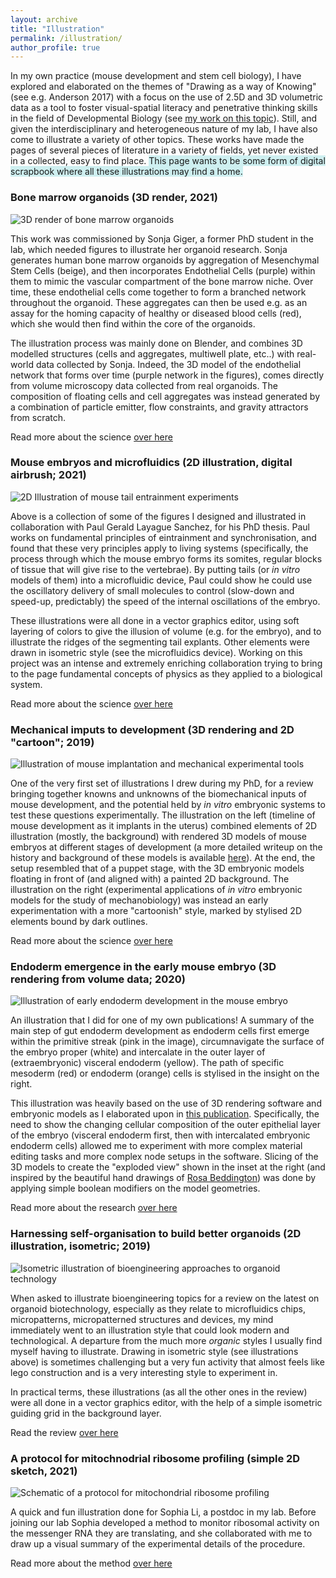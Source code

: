 ```yaml
---
layout: archive
title: "Illustration"
permalink: /illustration/
author_profile: true
---
```

In my own practice (mouse development and stem cell biology), I have explored and elaborated on the themes of "Drawing as a way of Knowing" (see e.g. Anderson 2017) with a focus on the use of 2.5D and 3D volumetric data as a tool to foster visual-spatial literacy and penetrative thinking skills in the field of Developmental Biology (see [my work on this topic](https://www.biorxiv.org/content/10.1101/2020.11.23.393991v1)). Still, and given the interdisciplinary and heterogeneous nature of my lab, I have also come to illustrate a variety of other topics. These works have made the pages of several pieces of literature in a variety of fields, yet never existed in a collected, easy to find place. <span style="background-color: #ceeff0">This page wants to be some form of digital scrapbook where all these illustrations may find a home.</span>

### Bone marrow organoids (3D render, 2021)

![3D render of bone marrow organoids](https://StefanoVianello.github.io/images/Illustration_sonja01.PNG)

This work was commissioned by Sonja Giger, a former PhD student in the lab, which needed figures to illustrate her organoid research. Sonja generates human bone marrow organoids by aggregation of Mesenchymal Stem Cells (beige), and then incorporates Endothelial Cells (purple) within them to mimic the vascular compartment of the bone marrow niche. Over time, these endothelial cells come together to form a branched network throughout the organoid. These aggregates can then be used e.g. as an assay for the homing capacity of healthy or diseased blood cells (red), which she would then find within the core of the organoids.

The illustration process was mainly done on Blender, and combines 3D modelled structures (cells and aggregates, multiwell plate, etc..) with real-world data collected by Sonja. Indeed, the 3D model of the endothelial network that forms over time (purple network in the figures), comes directly from volume microscopy data collected from real organoids. The composition of  floating cells and cell aggregates was instead generated by a combination of particle emitter, flow constraints, and gravity attractors from scratch.

Read more about the science [over here](https://www.biorxiv.org/content/10.1101/2021.05.26.445803v1)

### Mouse embryos and microfluidics (2D illustration, digital airbrush; 2021)

![2D Illustration of mouse tail entrainment experiments](https://StefanoVianello.github.io/images/Illustration_paul01.PNG)

Above is a collection of some of the figures I designed and illustrated in collaboration with Paul Gerald Layague Sanchez, for his PhD thesis. Paul works on fundamental principles of eintrainment and synchronisation, and found that these very principles apply to living systems (specifically, the process through which the mouse embryo forms its somites, regular blocks of tissue that will give rise to the vertebrae). By putting tails (or *in vitro* models of them) into a microfluidic device, Paul could show he could use the oscillatory delivery of  small molecules to control (slow-down and speed-up, predictably) the speed of the internal oscillations of the embryo.

These illustrations were all done in a vector graphics editor, using soft layering of colors to give the illusion of volume (e.g. for the embryo), and to illustrate the ridges of the segmenting tail explants. Other elements were drawn in isometric style (see the microfluidics device). Working on this project was an intense and extremely enriching collaboration trying to bring to the page fundamental concepts of physics as they applied to a biological system.   

Read more about the science [over here](https://doi.org/10.11588/heidok.00029209)

### Mechanical imputs to development (3D rendering and 2D "cartoon"; 2019)

![Illustration of mouse implantation and mechanical experimental tools](https://StefanoVianello.github.io/images/Illustration_me01.PNG)

One of the very first set of illustrations I drew during my PhD, for a review bringing together knowns and unknowns of the biomechanical inputs of mouse development, and the potential held by *in vitro* embryonic systems to test these questions experimentally. The illustration on the left (timeline of mouse development as it implants in the uterus) combined elements of 2D illustration (mostly, the background) with rendered 3D models of mouse embryos at different stages of development (a more detailed writeup on the history and background of these models is available [here](https://www.biorxiv.org/content/10.1101/2020.11.23.393991v1)). At the end, the setup resembled that of a puppet stage, with the 3D embryonic models floating in front of (and aligned with) a painted 2D background. The illustration on the right (experimental applications of *in vitro* embryonic models for the study of mechanobiology) was instead an early experimentation with a more "cartoonish" style, marked by stylised 2D elements bound by dark outlines.

Read more about the science [over here](https://www.sciencedirect.com/science/article/pii/S1534580719301479)


### Endoderm emergence in the early mouse embryo (3D rendering from volume data; 2020)

![Illustration of early endoderm development in the mouse embryo](https://StefanoVianello.github.io/images/Illustration_me02.PNG)

An illustration that I did for one of my own publications! A summary of the main step of gut endoderm development as endoderm cells first emerge within the primitive streak (pink in the image), circumnavigate the surface of the embryo proper (white) and intercalate in the outer layer of (extraembryonic) visceral endoderm (yellow). The path of specific mesoderm (red) or endoderm (orange) cells is stylised in the insight on the right.

This illustration was heavily based on the use of 3D rendering software and embryonic models as I elaborated upon in [this publication](https://www.biorxiv.org/content/10.1101/2020.11.23.393991v1). Specifically, the need to show the changing cellular composition of the outer epithelial layer of the embryo (visceral endoderm first, then with intercalated embryonic endoderm cells) allowed me to experiment with more complex material editing tasks and more complex node setups in the software. Slicing of the 3D models to create the "exploded view" shown in the inset at the right (and inspired by the beautiful hand drawings of [Rosa Beddington]()) was done by applying simple boolean modifiers on the model geometries.

Read more about the  research [over here](https://www.biorxiv.org/content/10.1101/2020.06.07.138883v3)



### Harnessing self-organisation to build better organoids (2D illustration, isometric; 2019)

![Isometric illustration of bioengineering approaches to organoid technology](https://StefanoVianello.github.io/images/Illustration_brassard01.PNG)

When asked to illustrate bioengineering topics for a review on the latest on organoid biotechnology, especially as they relate to microfluidics chips, micropatterns, micropatterned structures and devices, my mind immediately went to an illustration style that could look modern and technological. A departure from the much more *organic* styles I usually find myself having to illustrate. Drawing in isometric style (see illustrations above) is sometimes challenging but a very fun activity that almost feels like lego construction and is a very interesting style to experiment in.

In practical terms, these illustrations (as all the other ones in the review) were all done in a vector graphics editor, with the help of a simple isometric guiding grid in the background layer.

Read the review [over here](https://doi.org/10.1016/j.stem.2019.05.005)


### A protocol for mitochnodrial ribosome profiling  (simple 2D sketch, 2021)

![Schematic of a protocol for mitochondrial ribosome profiling](https://StefanoVianello.github.io/images/Illustration_sophia01.PNG)

A quick and fun illustration done for Sophia Li, a postdoc in my lab. Before joining our lab Sophia developed a method to monitor ribosomal activity on the messenger RNA they are translating, and she collaborated with me to draw up a visual summary of the experimental details of the procedure.

Read more about the method [over here](https://www.nature.com/articles/s41596-021-00517-1)


<!--- ### Human and mouse developmental models (simple 2D illustration; 2021)

Read more about the research [over here](https://www.nature.com/articles/s41563-020-00829-9)
![2D illustration of mouse and human embryonic models](https://StefanoVianello.github.io/images/Illustration_lutolf01.PNG) ---->
